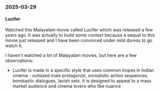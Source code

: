 ### 2025-03-29
#### Lucifer
Watched this Malayalam movie called Lucifer which was released a few years ago. It was actually to build some context because a sequel to this movie just released and I have been convinced under mild duress to go watch it.

I haven't watched a lot of Malayalam movies, but here are a few observations:

- Lucifer is made in a specific style that uses common tropes in Indian cinema - outsized male protagonist, unrealistic action sequences, bombastic dialogues, lavish sets. It is designed to appeal to a mass market audience and cinema lovers who like nuance 

